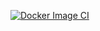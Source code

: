 [![Docker Image CI](https://github.com/OrangeChu/rewards-bot/actions/workflows/docker-image.yml/badge.svg)](https://github.com/OrangeChu/rewards-bot/actions/workflows/docker-image.yml)

